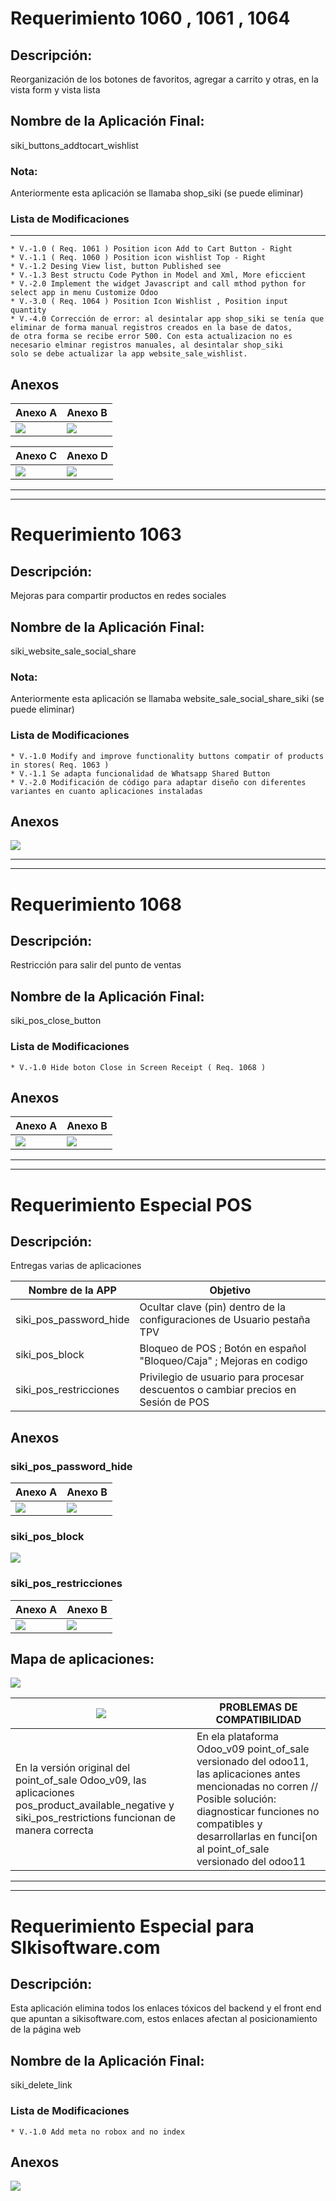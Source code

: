 # Requerimiento 1060 , 1061 , 1064

## Descripción: 

Reorganización de los botones de favoritos, agregar a carrito y otras, en la vista form y vista lista

## Nombre de la Aplicación Final: 

siki_buttons_addtocart_wishlist

### Nota:
 
 Anteriormente esta aplicación se llamaba shop_siki (se puede eliminar)

### Lista de Modificaciones

------------------------
    * V.-1.0 ( Req. 1061 ) Position icon Add to Cart Button - Right 
    * V.-1.1 ( Req. 1060 ) Position icon wishlist Top - Right
    * V.-1.2 Desing View list, button Published see
    * V.-1.3 Best structu Code Python in Model and Xml, More eficcient
    * V.-2.0 Implement the widget Javascript and call mthod python for select app in menu Customize Odoo
    * V.-3.0 ( Req. 1064 ) Position Icon Wishlist , Position input quantity
    * V.-4.0 Corrección de error: al desintalar app shop_siki se tenía que eliminar de forma manual registros creados en la base de datos,
    de otra forma se recibe error 500. Con esta actualizacion no es necesario elminar registros manuales, al desintalar shop_siki
    solo se debe actualizar la app website_sale_wishlist. 

## Anexos

Anexo A  | Anexo B
------------- | -------------
![](https://github.com/ControlWebManager/Requerimientos_SIKI_SAS/blob/master/img/Selecci%C3%B3n_741.png)  | ![](https://github.com/ControlWebManager/Requerimientos_SIKI_SAS/blob/master/img/Selecci%C3%B3n_742.png)

Anexo C  | Anexo D
------------- | -------------
![](https://github.com/ControlWebManager/Requerimientos_SIKI_SAS/blob/master/img/Selecci%C3%B3n_743.png)  | ![](https://github.com/ControlWebManager/Requerimientos_SIKI_SAS/blob/master/img/Selecci%C3%B3n_744.png)
     

---------------------
---------------------

# Requerimiento 1063

## Descripción: 

Mejoras para compartir productos en redes sociales

## Nombre de la Aplicación Final: 

siki_website_sale_social_share

### Nota:
 
 Anteriormente esta aplicación se llamaba website_sale_social_share_siki (se puede eliminar)

### Lista de Modificaciones

    * V.-1.0 Modify and improve functionality buttons compatir of products in stores( Req. 1063 )
    * V.-1.1 Se adapta funcionalidad de Whatsapp Shared Button
    * V.-2.0 Modificación de código para adaptar diseño con diferentes variantes en cuanto aplicaciones instaladas

## Anexos

![](https://github.com/ControlWebManager/Requerimientos_SIKI_SAS/blob/master/img/Selecci%C3%B3n_745.png)

---------------------
---------------------
# Requerimiento 1068

## Descripción: 

Restricción para salir del punto de ventas

## Nombre de la Aplicación Final: 

siki_pos_close_button

### Lista de Modificaciones

    * V.-1.0 Hide boton Close in Screen Receipt ( Req. 1068 )

## Anexos

Anexo A  | Anexo B
------------- | -------------
![](https://github.com/ControlWebManager/Requerimientos_SIKI_SAS/blob/master/img/Selecci%C3%B3n_751.png)  | ![](https://github.com/ControlWebManager/Requerimientos_SIKI_SAS/blob/master/img/Selecci%C3%B3n_752.png)

---------------------
---------------------
# Requerimiento Especial POS

## Descripción: 

Entregas varias de aplicaciones

Nombre de la APP  | Objetivo
------------- | -------------
siki_pos_password_hide  | Ocultar clave (pin) dentro de la configuraciones de Usuario pestaña TPV
siki_pos_block  | Bloqueo de POS ; Botón en español "Bloqueo/Caja" ; Mejoras en codigo
siki_pos_restricciones  | Privilegio de usuario para procesar descuentos o cambiar precios en Sesión de POS  

## Anexos

### siki_pos_password_hide 
Anexo A  | Anexo B
------------- | -------------
![](https://github.com/ControlWebManager/Requerimientos_SIKI_SAS/blob/master/img/Selecci%C3%B3n_747.png)  | ![](https://github.com/ControlWebManager/Requerimientos_SIKI_SAS/blob/master/img/Selecci%C3%B3n_746.png)

### siki_pos_block
![](https://github.com/ControlWebManager/Requerimientos_SIKI_SAS/blob/master/img/Selecci%C3%B3n_748.png) 
 
### siki_pos_restricciones
Anexo A  | Anexo B
------------- | -------------
![](https://github.com/ControlWebManager/Requerimientos_SIKI_SAS/blob/master/img/Selecci%C3%B3n_749.png)  | ![](https://github.com/ControlWebManager/Requerimientos_SIKI_SAS/blob/master/img/Selecci%C3%B3n_750.png)


## Mapa de aplicaciones:

![](https://github.com/ControlWebManager/Requerimientos_SIKI_SAS/blob/master/img/mapa_de_aplicaciones.png)

![](https://github.com/ControlWebManager/Requerimientos_SIKI_SAS/blob/master/img/warning-png-image-24434.png)   | PROBLEMAS DE COMPATIBILIDAD
------------- | -------------
En la versión original del point_of_sale Odoo_v09, las aplicaciones pos_product_available_negative y siki_pos_restrictions funcionan de manera correcta | En ela plataforma Odoo_v09 point_of_sale versionado del odoo11, las aplicaciones antes mencionadas no corren // Posible solución: diagnosticar funciones no compatibles y desarrollarlas en funci[on al point_of_sale versionado del odoo11

---------------------
---------------------
# Requerimiento Especial para SIkisoftware.com

## Descripción: 

Esta aplicación elimina todos los enlaces tóxicos del backend y el front end que apuntan a sikisoftware.com, estos enlaces afectan al posicionamiento de la página web

## Nombre de la Aplicación Final: 

siki_delete_link

### Lista de Modificaciones

    * V.-1.0 Add meta no robox and no index

## Anexos
    
![](https://github.com/ControlWebManager/Requerimientos_SIKI_SAS/blob/master/img/Selecci%C3%B3n_753.png)


